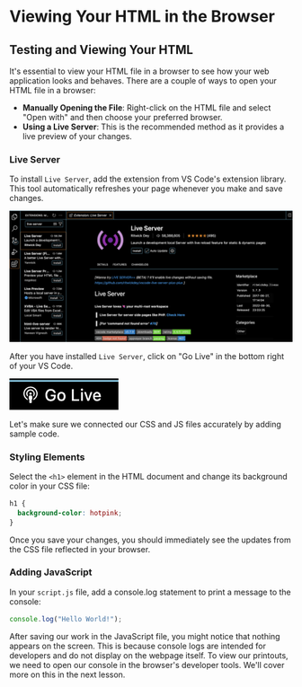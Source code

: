 # Viewing Your HTML in the Browser

## Testing and Viewing Your HTML

It's essential to view your HTML file in a browser to see how your web application looks and behaves. There are a couple of ways to open your HTML file in a browser:

- **Manually Opening the File**: Right-click on the HTML file and select "Open with" and then choose your preferred browser.
- **Using a Live Server**: This is the recommended method as it provides a live preview of your changes.

### Live Server

To install `Live Server`, add the extension from VS Code's extension library. This tool automatically refreshes your page whenever you make and save changes.

![Live Server](../assets/live-server.png)

After you have installed `Live Server`, click on "Go Live" in the bottom right of your VS Code.

![Go Live Button](../assets/go-live.png)

Let's make sure we connected our CSS and JS files accurately by adding sample code.

### Styling Elements

Select the `<h1>` element in the HTML document and change its background color in your CSS file:

```css
h1 {
  background-color: hotpink;
}
```

Once you save your changes, you should immediately see the updates from the CSS file reflected in your browser.

### Adding JavaScript

In your `script.js` file, add a console.log statement to print a message to the console:

```javascript
console.log("Hello World!");
```

After saving our work in the JavaScript file, you might notice that nothing appears on the screen. This is because console logs are intended for developers and do not display on the webpage itself. To view our printouts, we need to open our console in the browser's developer tools. We'll cover more on this in the next lesson.
